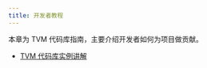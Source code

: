 ```yaml
---
title: 开发者教程
---
```


本章为 TVM 代码库指南，主要介绍开发者如何为项目做贡献。

* [TVM 代码库实例讲解](tutorial/codebase_walkthrough)